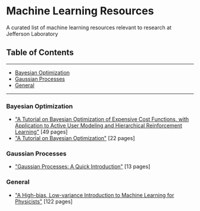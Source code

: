# Machine Learning Resources
A curated list of machine learning resources relevant to research at Jefferson Laboratory 

## Table of Contents
---
- [Bayesian Optimization](#bayesian-optimization)
- [Gaussian Processes](#gaussian-processes)
- [General](#general)
---

### Bayesian Optimization

- ["A Tutorial on Bayesian Optimization of Expensive Cost Functions, with Application to Active User Modeling and Hierarchical Reinforcement Learning"](https://arxiv.org/abs/1012.2599) [49 pages]
- ["A Tutorial on Bayesian Optimization"](https://arxiv.org/abs/1807.02811) [22 pages]

### Gaussian Processes

- ["Gaussian Processes: A Quick Introduction"](https://arxiv.org/abs/1505.02965) [13 pages]

### General

- ["A High-bias, Low-variance Introduction to Machine Learning for Physicists"](https://arxiv.org/abs/1803.08823) [122 pages]
